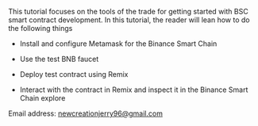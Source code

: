 This tutorial focuses on the tools of the trade for getting started with BSC smart contract development. In this tutorial, the reader will lean how to do the following things

* Install and configure Metamask for the Binance Smart Chain

* Use the test BNB faucet

* Deploy test contract using Remix

* Interact with the contract in Remix and inspect it in the Binance Smart Chain explore


Email address: newcreationjerry96@gmail.com
